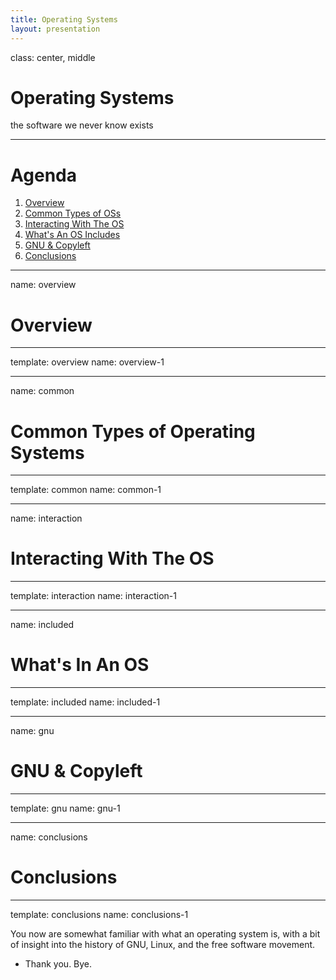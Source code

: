 ```yaml
---
title: Operating Systems
layout: presentation
---
```


class: center, middle

# Operating Systems

the software we never know exists

---

# Agenda

1. [Overview](#overview)
1. [Common Types of OSs](#common)
1. [Interacting With The OS](#interaction)
1. [What's An OS Includes](#included)
1. [GNU & Copyleft](#gnu)
1. [Conclusions](#conclusions)

---

name: overview

# Overview

---

template: overview
name: overview-1

---

name: common

# Common Types of Operating Systems

---

template: common
name: common-1

---

name: interaction

# Interacting With The OS

---

template: interaction
name: interaction-1

---

name: included

# What's In An OS

---

template: included
name: included-1

---

name: gnu

# GNU & Copyleft

---

template: gnu
name: gnu-1

---

name: conclusions

# Conclusions

---

template: conclusions
name: conclusions-1

You now are somewhat familiar with what an operating system is, with a bit of insight into the history of GNU, Linux, and the free software movement.

- Thank you. Bye.
